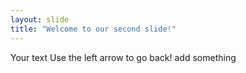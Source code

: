 ```yaml
---
layout: slide
title: "Welcome to our second slide!"
---
```

Your text
Use the left arrow to go back!
add something
